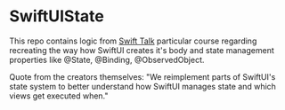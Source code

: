 # SwiftUIState

This repo contains logic from [Swift Talk](https://www.objc.io) particular course regarding recreating the way how SwiftUI creates it's body and state management properties like @State, @Binding, @ObservedObject.

Quote from the creators themselves: "We reimplement parts of SwiftUI's state system to better understand how SwiftUI manages state and which views get executed when."
